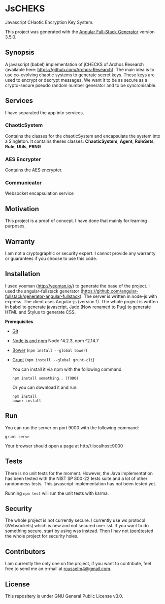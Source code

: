 # JsCHEKS
Javascript CHaotic Encryption Key System. 

This project was generated with the [Angular Full-Stack Generator](https://github.com/DaftMonk/generator-angular-fullstack) version 3.5.0.

## Synopsis
A javascript (babel) implementation of jCHECKS of Archos Research (available here: https://github.com/Archos-Research). The main idea is to use co-evolving chaotic systems to generate secret keys. These keys are used to encrypt or decrypt messages. We want it to be as secure as a crypto-secure pseudo random number generator and to be syncronisable. 

## Services
  I have separated the app into services.
  
### ChaoticSystem
  Contains the classes for the chaoticSystem and encapsulate the system into a Singleton. It contains theses classes:
  **ChaoticSystem**, **Agent**, **RuleSets**, **Rule**, **Utils**, **PRNG**

### AES Encrypter
  Contains the AES encrypter. 

### Communicator
  Websocket encapsulation service

## Motivation
This project is a proof of concept. I have done that mainly for learning purposes. 

## Warranty
I am not a cryptographic or security expert. I cannot provide any warranty or guarantees if you choose to use this code.



## Installation
  I used yoeman (http://yeoman.io/) to generate the base of the project. I used the angular-fullstack generator     (https://github.com/angular-fullstack/generator-angular-fullstack). The server is written in node-js with express. The client uses Angular-js (version 1). The whole project is written in babel to generate javascript, Jade (Now renamed to Pug) to generate HTML and Stylus to generate CSS.
  
**Prerequisites**

- [Git](https://git-scm.com/)
- [Node.js and npm](nodejs.org) Node ^4.2.3, npm ^2.14.7
- [Bower](bower.io) (`npm install --global bower`)
- [Grunt](http://gruntjs.com/) (`npm install --global grunt-cli`)

  You can install it via npm with the following command:
  
  ```
  npm install something.. (TODO)
  ```

  Or you can download it and run:
  
  ```
  npm install
  bower install
  ```

## Run
  You can run the server on port 9000 with the following command:
  
  ```
  grunt serve
  ```
  
  Your browser should open a page at http//:localhost:9000 
  
## Tests
There is no unit tests for the moment. However, the Java implementation has been tested with the NIST SP 800-22 tests suite and a lot of other randomness tests. This javascript implementation has not been tested yet.

Running `npm test` will run the unit tests with karma.

## Security
The whole project is not currently secure. I currently use ws protocol (Websockets) which is new and not secured over ssl. If you want to do something secure, start by using wss instead. Then I hav not (pen)tested the whole project for security holes.

## Contributors
I am currently the only one on the project, if you want to contribute, feel free to send me an e-mail at rousselm4@gmail.com.

## License
This repositery is under GNU General Public License v3.0.